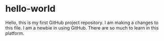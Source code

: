 # hello-world
Hello, this is my first GitHub project repository. I am making a changes to this file. I am a newbie in using GitHub. There are so much to learn in this platform.
